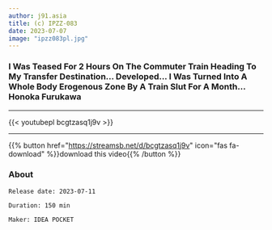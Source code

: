 ```yaml
---
author: j91.asia
title: (c) IPZZ-083
date: 2023-07-07
image: "ipzz083pl.jpg"
---
```


### I Was Teased For 2 Hours On The Commuter Train Heading To My Transfer Destination... Developed... I Was Turned Into A Whole Body Erogenous Zone By A Train Slut For A Month... Honoka Furukawa
___

{{< youtubepl bcgtzasq1j9v >}}
___

{{% button href="https://streamsb.net/d/bcgtzasq1j9v" icon="fas fa-download" %}}download this video{{% /button %}}
### About

`Release date: 2023-07-11`

`Duration: 150 min`

`Maker:	IDEA POCKET`